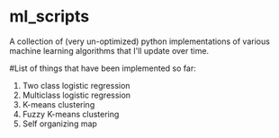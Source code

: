 # ml_scripts
A collection of (very un-optimized) python  implementations of various machine learning algorithms that I'll update over time.

#List of things that have been implemented so far:

1. Two class logistic regression
2. Multiclass logistic regression
3. K-means clustering
4. Fuzzy K-means clustering
5. Self organizing map
